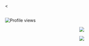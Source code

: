 



 <



 <br> ![Profile views](https://komarev.com/ghpvc/?username=Stargirlxd&color=blue&style=flat-square&label=Profile+Views) <p align="center"><a href="https://github.com/Stargirlxd"><img src="https://github-readme-stats.vercel.app/api?username=Stargirlxd&show_icons=true&theme=radical"></a></p> <p align="center"><a href="https://github.com/Stargirlxd"><img src="https://github-readme-stats.vercel.app/api/top-langs/?username=Stargirlxd&theme=radical&layout=compact"></a></p>
